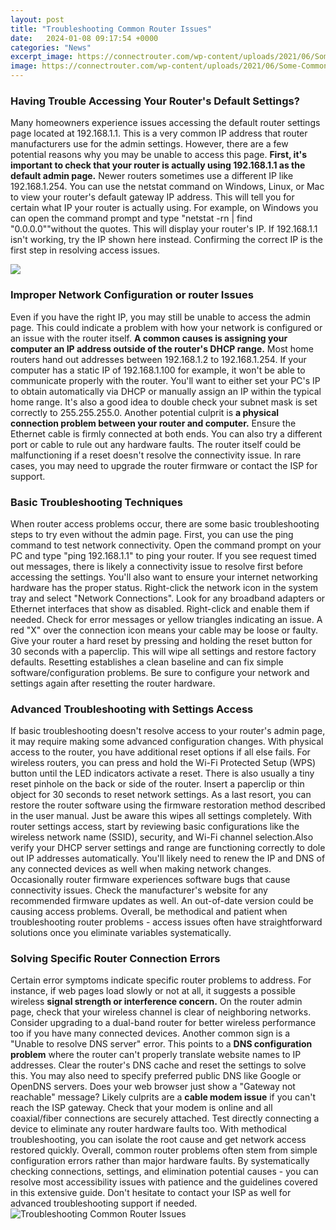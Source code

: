 ```yaml
---
layout: post
title: "Troubleshooting Common Router Issues"
date:   2024-01-08 09:17:54 +0000
categories: "News"
excerpt_image: https://connectrouter.com/wp-content/uploads/2021/06/Some-Common-Problems-of-Linksys-Routers-and-Their-Troubleshooting.jpg
image: https://connectrouter.com/wp-content/uploads/2021/06/Some-Common-Problems-of-Linksys-Routers-and-Their-Troubleshooting.jpg
---
```


### Having Trouble Accessing Your Router's Default Settings?
Many homeowners experience issues accessing the default router settings page located at 192.168.1.1. This is a very common IP address that router manufacturers use for the admin settings. However, there are a few potential reasons why you may be unable to access this page. **First, it's important to check that your router is actually using 192.168.1.1 as the default admin page.** Newer routers sometimes use a different IP like 192.168.1.254. 
You can use the netstat command on Windows, Linux, or Mac to view your router's default gateway IP address. This will tell you for certain what IP your router is actually using. For example, on Windows you can open the command prompt and type "netstat -rn | find "0.0.0.0""without the quotes. This will display your router's IP. If 192.168.1.1 isn't working, try the IP shown here instead. Confirming the correct IP is the first step in resolving access issues.

![](https://routerctrl.com/wp-content/uploads/2022/07/What-Are-the-Most-Common-Router-Problems.jpg)
### Improper Network Configuration or router Issues
Even if you have the right IP, you may still be unable to access the admin page. This could indicate a problem with how your network is configured or an issue with the router itself. **A common causes is assigning your computer an IP address outside of the router's DHCP range.** Most home routers hand out addresses between 192.168.1.2 to 192.168.1.254. 
If your computer has a static IP of 192.168.1.100 for example, it won't be able to communicate properly with the router. You'll want to either set your PC's IP to obtain automatically via DHCP or manually assign an IP within the typical home range. It's also a good idea to double check your subnet mask is set correctly to 255.255.255.0.
Another potential culprit is **a physical connection problem between your router and computer.** Ensure the Ethernet cable is firmly connected at both ends. You can also try a different port or cable to rule out any hardware faults. The router itself could be malfunctioning if a reset doesn't resolve the connectivity issue. In rare cases, you may need to upgrade the router firmware or contact the ISP for support.
### Basic Troubleshooting Techniques 
When router access problems occur, there are some basic troubleshooting steps to try even without the admin page. First, you can use the ping command to test network connectivity. Open the command prompt on your PC and type "ping 192.168.1.1" to ping your router. If you see request timed out messages, there is likely a connectivity issue to resolve first before accessing the settings.
You'll also want to ensure your internet networking hardware has the proper status. Right-click the network icon in the system tray and select "Network Connections". Look for any broadband adapters or Ethernet interfaces that show as disabled. Right-click and enable them if needed. Check for error messages or yellow triangles indicating an issue. A red "X" over the connection icon means your cable may be loose or faulty. 
Give your router a hard reset by pressing and holding the reset button for 30 seconds with a paperclip. This will wipe all settings and restore factory defaults. Resetting establishes a clean baseline and can fix simple software/configuration problems. Be sure to configure your network and settings again after resetting the router hardware.
### Advanced Troubleshooting with Settings Access
If basic troubleshooting doesn't resolve access to your router's admin page, it may require making some advanced configuration changes. With physical access to the router, you have additional reset options if all else fails. For wireless routers, you can press and hold the Wi-Fi Protected Setup (WPS) button until the LED indicators activate a reset. 
There is also usually a tiny reset pinhole on the back or side of the router. Insert a paperclip or thin object for 30 seconds to reset network settings. As a last resort, you can restore the router software using the firmware restoration method described in the user manual. Just be aware this wipes all settings completely. 
With router settings access, start by reviewing basic configurations like the wireless network name (SSID), security, and Wi-Fi channel selection.Also verify your DHCP server settings and range are functioning correctly to dole out IP addresses automatically. You'll likely need to renew the IP and DNS of any connected devices as well when making network changes. 
Occasionally router firmware experiences software bugs that cause connectivity issues. Check the manufacturer's website for any recommended firmware updates as well. An out-of-date version could be causing access problems. Overall, be methodical and patient when troubleshooting router problems - access issues often have straightforward solutions once you eliminate variables systematically.
### Solving Specific Router Connection Errors
Certain error symptoms indicate specific router problems to address. For instance, if web pages load slowly or not at all, it suggests a possible wireless **signal strength or interference concern.** On the router admin page, check that your wireless channel is clear of neighboring networks. Consider upgrading to a dual-band router for better wireless performance too if you have many connected devices. 
Another common sign is a "Unable to resolve DNS server" error. This points to a **DNS configuration problem** where the router can't properly translate website names to IP addresses. Clear the router's DNS cache and reset the settings to solve this. You may also need to specify preferred public DNS like Google or OpenDNS servers. 
Does your web browser just show a "Gateway not reachable" message? Likely culprits are a **cable modem issue** if you can't reach the ISP gateway. Check that your modem is online and all coaxial/fiber connections are securely attached. Test directly connecting a device to eliminate any router hardware faults too. With methodical troubleshooting, you can isolate the root cause and get network access restored quickly.
Overall, common router problems often stem from simple configuration errors rather than major hardware faults. By systematically checking connections, settings, and elimination potential causes - you can resolve most accessibility issues with patience and the guidelines covered in this extensive guide. Don't hesitate to contact your ISP as well for advanced troubleshooting support if needed.
 ![Troubleshooting Common Router Issues](https://connectrouter.com/wp-content/uploads/2021/06/Some-Common-Problems-of-Linksys-Routers-and-Their-Troubleshooting.jpg)